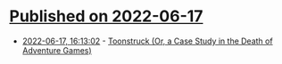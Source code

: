 # [Published on 2022-06-17](index.md)

* [2022-06-17, 16:13:02](https://news.ycombinator.com/item?id=31780346) - [Toonstruck (Or, a Case Study in the Death of Adventure Games)](https://www.filfre.net/2022/06/toonstruck-or-a-case-study-in-the-death-of-adventure-games/)
